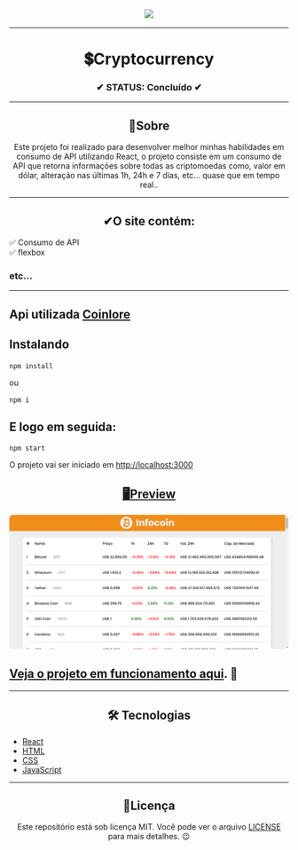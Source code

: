 <div align="center">
  <img width="200" src="https://cdn-icons-png.flaticon.com/512/816/816914.png">
</div>

---

<h1 align="center">💲Cryptocurrency</h1>
<h3 align="center">✔ STATUS: Concluído ✔</h3>

---

<h2 align="center">📖Sobre</h2>

<p align="center">Este projeto foi realizado para desenvolver melhor minhas habilidades em consumo de API utilizando React, o projeto consiste em um consumo de API que retorna informações sobre todas as criptomoedas como, valor em dólar, alteração nas últimas 1h, 24h e 7 dias, etc... quase que em tempo real..</p>

---

<h2 align="center">✔O site contém:</h2>

✅ Consumo de API<br>
✅ flexbox<br>
### etc...
---

<h2>Api utilizada <a target="_blank" href='https://www.coinlore.com/pt/cryptocurrency-data-api'>Coinlore</a></h2>

<h2>Instalando</h2>

```
npm install
```
ou
```
npm i
```

<h2>E logo em seguida:</h2>

```
npm start
```

<p>O projeto vai ser iniciado em <a target="_blank" href='http://localhost:3000'>http://localhost:3000</p>

<h2 align="center">🖥Preview</h2>

<img src="readme_img\view infocoin.png" alt="Previw desktop"></img>
<br>

<h2> Veja o projeto em funcionamento <a target="_blank" href="https://infocoin-app.netlify.app/">aqui</a>. 🧐</h2>

---

<h2 align="center">🛠 Tecnologias</h2>

- [React](https://pt-br.reactjs.org/)
- [HTML](https://html.com/)
- [CSS](https://developer.mozilla.org/pt-BR/docs/Web/CSS)
- [JavaScript](https://www.javascript.com/)

---

<h2 align="center">📝Licença</h2>

<p align="center">
   Este repositório está sob licença MIT. Você pode ver o arquivo <a href="https://github.com/gabriell-c/cryptocurrency/blob/main/License"> LICENSE</a>
   para mais detalhes. 😉
</p>
